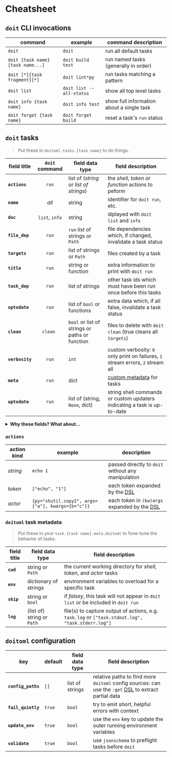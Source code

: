 # Cheatsheet

## `doit` CLI invocations

| command                           | example                  | command description                       |
| --------------------------------- | ------------------------ | ----------------------------------------- |
| `doit`                            | `doit`                   | run all default tasks                     |
| `doit {task name} [task name...]` | `doit build test`        | run named tasks (generally in order)      |
| `doit [*]{task fragment}[*]`      | `doit lint*py`           | run tasks matching a pattern              |
| `doit list`                       | `doit list --all-status` | show all top level tasks                  |
| `doit info {task name}`           | `doit info test`         | show full information about a single task |
| `doit forget {task name}`         | `doit forget build`      | reset a task's `run` status               |

## `doit` tasks

> Put these in `doitoml.tasks.{task name}` to do things.

| field title     | `doit` command | field data type                                | field description                                                               |
| --------------- | :------------: | ---------------------------------------------- | ------------------------------------------------------------------------------- |
| **`actions`**   |     `run`      | list of (_string_ or _list of strings_)        | the _shell_, _token_ or _function_ actions to peform                            |
| **`name`**      |     _all_      | string                                         | identifier for `doit run`, etc.                                                 |
| **`doc`**       | `list`, `info` | string                                         | diplayed with `doit list` and `info`                                            |
| **`file_dep`**  |     `run`      | `run` list of strings or `Path`                | file dependencies which, if changed, invalidate a task status                   |
| **`targets`**   |     `run`      | list of strings or `Path`                      | files created by a task                                                         |
| **`title`**     |     `run`      | string or function                             | extra information to print with `doit run`                                      |
| **`task_dep`**  |     `run`      | list of strings                                | other task ids which must have been run once before this tasks                  |
| **`uptodate`**  |     `run`      | list of `bool` or functions                    | extra data which, if all false, invalidate a task status                        |
| **`clean`**     |    `clean `    | `bool` or list of strings or paths or function | files to delete with `doit clean` (true cleans all `targets`)                   |
| **`verbosity`** |     `run`      | `int`                                          | custom verbosity: `0` only print on failures, `1` stream errors, `2` stream all |
| **`meta`**      |     `run`      | dict                                           | [custom metadata](#doitoml-task-metadata) for tasks                             |
| **`uptodate`**  |     `run`      | list of (string, `None`, dict)                 | string shell commands or custom updaters indicating a task is up-to-date        |

<details>

<summary><b>Why these fields? What about...</b></summary>

> The [pydoit documentation](https://pydoit.org/tasks.html) provides a number of
> other fields: many of these only make sense in a `dodo.py`, or otherwise don't
> lend themselves cleanly to declarative, portable tasks.

</details>

### `actions`

| action kind | example                                           | description                                        |
| ----------- | ------------------------------------------------- | -------------------------------------------------- |
| _string_    | `echo 1`                                          | passed directly to `doit` without any manipulation |
| _token_     | `["echo", "1"]`                                   | each token expanded by the [DSL]                   |
| _actor_     | `{py="shutil.copy2", args=["a"], kwargs={b="c"}}` | each token in `(kw)args` expanded by the [DSL]     |

### `doitoml` task metadata

> Put these in your `task.{task name}.meta.doitoml` to fune-tune the behavior of tasks.

| field title | field data type            | field description                                                                                 |
| ----------- | -------------------------- | ------------------------------------------------------------------------------------------------- |
| **`cwd`**   | string or `Path`           | the current working directory for _shell_, _token_, and _actor_ tasks                             |
| **`env`**   | dictionary of strings      | environment variables to overload for a specific task                                             |
| **`skip`**  | string or `bool`           | if _falsey_, this task will not appear in `doit list` or be included in `doit run`                |
| **`log`**   | (list of) string or `Path` | file(s) to capture output of actions, e.g. `task.log` or `["task.stdout.log", "task.stderr.log"]` |

## `doitoml` configuration

| key                | default | field data type | field description                                                                                      |
| ------------------ | ------- | --------------- | ------------------------------------------------------------------------------------------------------ |
| **`config_paths`** | `[]`    | list of strings | relative paths to find more `doitoml` config sources: can use the `:get` [DSL] to extract partial data |
| **`fail_quietly`** | `true`  | `bool`          | try to emit short, helpful errors with context                                                         |
| **`update_env`**   | `true`  | `bool`          | use the `env` key to update the outer running environment variables                                    |
| **`validate`**     | `true`  | `bool`          | use `jsonschema` to preflight tasks before `doit`                                                      |

[dsl]: ./dsl.md
